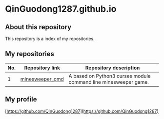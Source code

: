 # QinGuodong1287.github.io

## About this repository
This repository is a index of my repositories.

## My repositories
No.|Repository link|Repository description
---|---------------|----------------------
1|[minesweeper_cmd](https://github.com/QinGuodong1287/minesweeper_cmd)|A based on Python3 curses module command line minesweeper game.

## My profile
[https://github.com/QinGuodong1287](https://github.com/QinGuodong1287)
